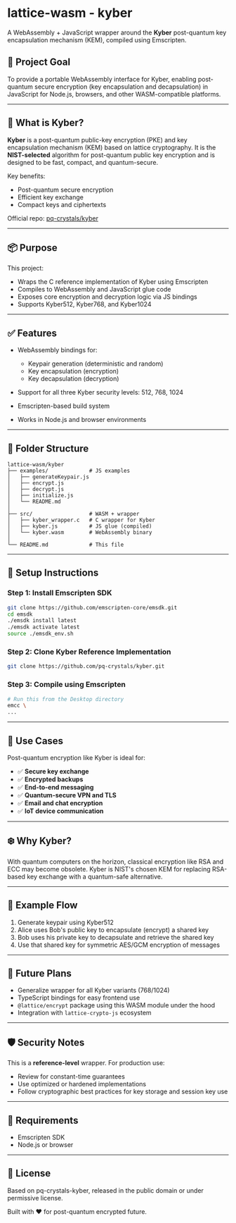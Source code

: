 # lattice-wasm - kyber

A WebAssembly + JavaScript wrapper around the **Kyber** post-quantum key encapsulation mechanism (KEM), compiled using Emscripten.

## 📌 Project Goal

To provide a portable WebAssembly interface for Kyber, enabling post-quantum secure encryption (key encapsulation and decapsulation) in JavaScript for Node.js, browsers, and other WASM-compatible platforms.

---

## 🔐 What is Kyber?

**Kyber** is a post-quantum public-key encryption (PKE) and key encapsulation mechanism (KEM) based on lattice cryptography. It is the **NIST-selected** algorithm for post-quantum public key encryption and is designed to be fast, compact, and quantum-secure.

Key benefits:

-   Post-quantum secure encryption
-   Efficient key exchange
-   Compact keys and ciphertexts

Official repo: [pq-crystals/kyber](https://github.com/pq-crystals/kyber)

---

## 📦 Purpose

This project:

-   Wraps the C reference implementation of Kyber using Emscripten
-   Compiles to WebAssembly and JavaScript glue code
-   Exposes core encryption and decryption logic via JS bindings
-   Supports Kyber512, Kyber768, and Kyber1024

---

## ✅ Features

-   WebAssembly bindings for:

    -   Keypair generation (deterministic and random)
    -   Key encapsulation (encryption)
    -   Key decapsulation (decryption)

-   Support for all three Kyber security levels: 512, 768, 1024
-   Emscripten-based build system
-   Works in Node.js and browser environments

---

## 📁 Folder Structure

```
lattice-wasm/kyber
├── examples/             # JS examples
│   ├── generateKeypair.js
│   ├── encrypt.js
│   ├── decrypt.js
│   ├── initialize.js
│   └── README.md
│
├── src/                  # WASM + wrapper
│   ├── kyber_wrapper.c   # C wrapper for Kyber
│   ├── kyber.js          # JS glue (compiled)
│   └── kyber.wasm        # WebAssembly binary
│
└── README.md             # This file
```

---

## 🔧 Setup Instructions

### Step 1: Install Emscripten SDK

```bash
git clone https://github.com/emscripten-core/emsdk.git
cd emsdk
./emsdk install latest
./emsdk activate latest
source ./emsdk_env.sh
```

### Step 2: Clone Kyber Reference Implementation

```bash
git clone https://github.com/pq-crystals/kyber.git
```

### Step 3: Compile using Emscripten

```bash
# Run this from the Desktop directory
emcc \
...
```

---

## 🚀 Use Cases

Post-quantum encryption like Kyber is ideal for:

-   ✅ **Secure key exchange**
-   ✅ **Encrypted backups**
-   ✅ **End-to-end messaging**
-   ✅ **Quantum-secure VPN and TLS**
-   ✅ **Email and chat encryption**
-   ✅ **IoT device communication**

---

## ❄️ Why Kyber?

With quantum computers on the horizon, classical encryption like RSA and ECC may become obsolete. Kyber is NIST's chosen KEM for replacing RSA-based key exchange with a quantum-safe alternative.

---

## 📄 Example Flow

1. Generate keypair using Kyber512
2. Alice uses Bob's public key to encapsulate (encrypt) a shared key
3. Bob uses his private key to decapsulate and retrieve the shared key
4. Use that shared key for symmetric AES/GCM encryption of messages

---

## 📅 Future Plans

-   Generalize wrapper for all Kyber variants (768/1024)
-   TypeScript bindings for easy frontend use
-   `@lattice/encrypt` package using this WASM module under the hood
-   Integration with `lattice-crypto-js` ecosystem

---

## 🛡️ Security Notes

This is a **reference-level** wrapper. For production use:

-   Review for constant-time guarantees
-   Use optimized or hardened implementations
-   Follow cryptographic best practices for key storage and session key use

---

## 📅 Requirements

-   Emscripten SDK
-   Node.js or browser

---

## 📁 License

Based on pq-crystals-kyber, released in the public domain or under permissive license.

Built with ❤️ for post-quantum encrypted future.
